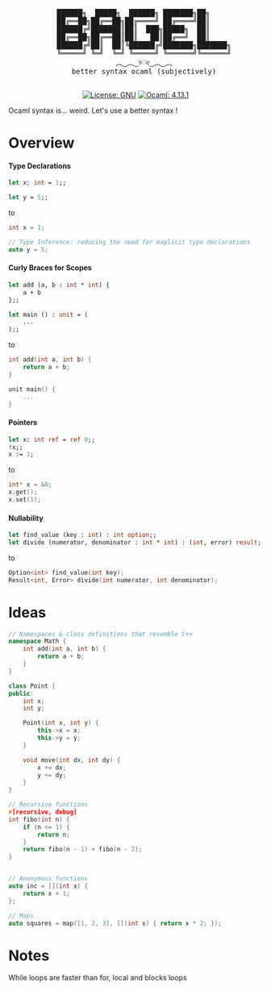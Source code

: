 <div align="center">
    <pre>
    ██████╗  █████╗  ██████╗ ███████╗██╗     
    ██╔══██╗██╔══██╗██╔════╝ ██╔════╝██║     
    ██████╔╝███████║██║  ███╗█████╗  ██║     
    ██╔══██╗██╔══██║██║   ██║██╔══╝  ██║     
    ██████╔╝██║  ██║╚██████╔╝███████╗███████╗
    ╚═════╝ ╚═╝  ╚═╝ ╚═════╝ ╚══════╝╚══════╝
    ︵‿︵‿୨♡୧‿︵‿︵
    better syntax ocaml (subjectively)
  </pre>

  [![License: GNU](https://img.shields.io/badge/License-GNU-yellow?style=for-the-badge)](https://www.gnu.org/)
  [![Ocaml: 4.13.1](https://img.shields.io/badge/Ocaml-4.13.1-ee6a1a?style=for-the-badge)](https://ocaml.org/)

</div>

Ocaml syntax is... weird. Let's use a better syntax !

# Overview

#### Type Declarations
```ocaml
let x: int = 1;;

let y = 5;;
```
to

```cpp
int x = 1;

// Type Inference: reducing the need for explicit type declarations
auto y = 5;
```

#### Curly Braces for Scopes
```ocaml
let add (a, b : int * int) {
    a + b
};;

let main () : unit = (
    ...
);;
```
to

```cpp
int add(int a, int b) {
    return a + b;
}

unit main() {
    ...
}
```

#### Pointers

```ocaml
let x: int ref = ref 0;;
!x;;
x := 1;
```
to
```cpp
int* x = &0;
x.get();
x.set(1);
```

#### Nullability

```ocaml
let find_value (key : int) : int option;;
let divide (numerator, denominator : int * int) : (int, error) result;;
```
to
```cpp
Option<int> find_value(int key);
Result<int, Error> divide(int numerator, int denominator);
```

# Ideas
```cpp
// Namespaces & class definitions that resemble C++
namespace Math {
    int add(int a, int b) {
        return a + b;
    }
}

class Point {
public:
    int x;
    int y;

    Point(int x, int y) {
        this->x = x;
        this->y = y;
    }

    void move(int dx, int dy) {
        x += dx;
        y += dy;
    }
}

// Recursive functions
#[recursive, debug]
int fibo(int n) {
    if (n <= 1) {
        return n;
    }
    return fibo(n - 1) + fibo(n - 2);
}


// Anonymous functions
auto inc = [](int x) {
    return x + 1;
};

// Maps
auto squares = map([1, 2, 3], [](int x) { return x * 2; });
```

# Notes
While loops are faster than for, local and blocks loops
